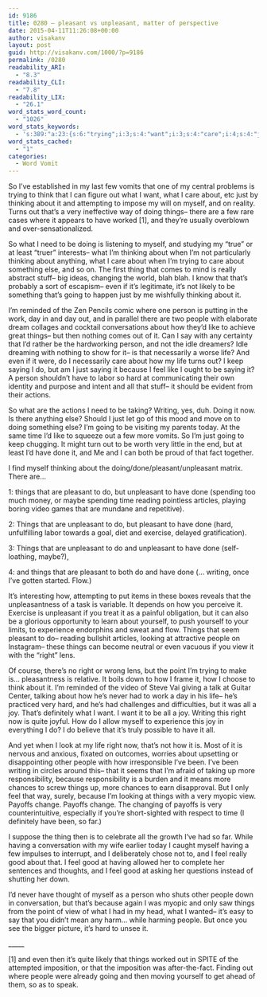 ```yaml
---
id: 9186
title: 0280 – pleasant vs unpleasant, matter of perspective
date: 2015-04-11T11:26:08+00:00
author: visakanv
layout: post
guid: http://visakanv.com/1000/?p=9186
permalink: /0280
readability_ARI:
  - "8.3"
readability_CLI:
  - "7.8"
readability_LIX:
  - "26.1"
word_stats_word_count:
  - "1026"
word_stats_keywords:
  - 's:389:"a:23:{s:6:"trying";i:3;s:4:"want";i:3;s:4:"care";i:4;s:4:"just";i:5;s:8:"thinking";i:5;s:6:"things";i:12;s:5:"going";i:4;s:6:"person";i:4;s:6:"people";i:6;s:4:"like";i:3;s:4:"life";i:4;s:6:"saying";i:3;s:7:"because";i:4;s:4:"feel";i:5;s:4:"hard";i:4;s:7:"writing";i:4;s:4:"time";i:3;s:8:"pleasant";i:5;s:10:"unpleasant";i:6;s:4:"view";i:3;s:5:"right";i:4;s:7:"payoffs";i:3;s:4:"good";i:3;}";'
word_stats_cached:
  - "1"
categories:
  - Word Vomit
---
```

So I&#8217;ve established in my last few vomits that one of my central problems is trying to think that I can figure out what I want, what I care about, etc just by thinking about it and attempting to impose my will on myself, and on reality. Turns out that&#8217;s a very ineffective way of doing things– there are a few rare cases where it appears to have worked [1], and they&#8217;re usually overblown and over-sensationalized.

So what I need to be doing is listening to myself, and studying my &#8220;true&#8221; or at least &#8220;truer&#8221; interests– what I&#8217;m thinking about when I&#8217;m not particularly thinking about anything, what I care about when I&#8217;m trying to care about something else, and so on. The first thing that comes to mind is really abstract stuff– big ideas, changing the world, blah blah. I know that that&#8217;s probably a sort of escapism– even if it&#8217;s legitimate, it&#8217;s not likely to be something that&#8217;s going to happen just by me wishfully thinking about it.

I&#8217;m reminded of the Zen Pencils comic where one person is putting in the work, day in and day out, and in parallel there are two people with elaborate dream collages and cocktail conversations about how they&#8217;d like to achieve great things– but then nothing comes out of it. Can I say with any certainty that I&#8217;d rather be the hardworking person, and not the idle dreamers? Idle dreaming with nothing to show for it– is that necessarily a worse life? And even if it were, do I necessarily care about how my life turns out? I keep saying I do, but am I just saying it because I feel like I ought to be saying it? A person shouldn&#8217;t have to labor so hard at communicating their own identity and purpose and intent and all that stuff– it should be evident from their actions.

So what are the actions I need to be taking? Writing, yes, duh. Doing it now. Is there anything else? Should I just let go of this mood and move on to doing something else? I&#8217;m going to be visiting my parents today. At the same time I&#8217;d like to squeeze out a few more vomits. So I&#8217;m just going to keep chugging. It might turn out to be worth very little in the end, but at least I&#8217;d have done it, and Me and I can both be proud of that fact together.

I find myself thinking about the doing/done/pleasant/unpleasant matrix. There are&#8230;

1: things that are pleasant to do, but unpleasant to have done (spending too much money, or maybe spending time reading pointless articles, playing boring video games that are mundane and repetitive).
  
2: Things that are unpleasant to do, but pleasant to have done (hard, unfulfilling labor towards a goal, diet and exercise, delayed gratification).
  
3: Things that are unpleasant to do and unpleasant to have done (self-loathing, maybe?),
  
4: and things that are pleasant to both do and have done (&#8230; writing, once I&#8217;ve gotten started. Flow.)

It&#8217;s interesting how, attempting to put items in these boxes reveals that the unpleasantness of a task is variable. It depends on how you perceive it. Exercise is unpleasant if you treat it as a painful obligation, but it can also be a glorious opportunity to learn about yourself, to push yourself to your limits, to experience endorphins and sweat and flow. Things that seem pleasant to do– reading bullshit articles, looking at attractive people on Instagram– these things can become neutral or even vacuous if you view it with the &#8220;right&#8221; lens.

Of course, there&#8217;s no right or wrong lens, but the point I&#8217;m trying to make is&#8230; pleasantness is relative. It boils down to how I frame it, how I choose to think about it. I&#8217;m reminded of the video of Steve Vai giving a talk at Guitar Center, talking about how he&#8217;s never had to work a day in his life– he&#8217;s practiced very hard, and he&#8217;s had challenges and difficulties, but it was all a joy. That&#8217;s definitely what I want. I want it to be all a joy. Writing this right now is quite joyful. How do I allow myself to experience this joy in everything I do? I do believe that it&#8217;s truly possible to have it all.

And yet when I look at my life right now, that&#8217;s not how it is. Most of it is nervous and anxious, fixated on outcomes, worries about upsetting or disappointing other people with how irresponsible I&#8217;ve been. I&#8217;ve been writing in circles around this– that it seems that I&#8217;m afraid of taking up more responsibility, because responsibility is a burden and it means more chances to screw things up, more chances to earn disapproval. But I only feel that way, surely, because I&#8217;m looking at things with a very myopic view. Payoffs change. Payoffs change. The changing of payoffs is very counterintuitive, especially if you&#8217;re short-sighted with respect to time (I definitely have been, so far.)

I suppose the thing then is to celebrate all the growth I&#8217;ve had so far. While having a conversation with my wife earlier today I caught myself having a few impulses to interrupt, and I deliberately chose not to, and I feel really good about that. I feel good at having allowed her to complete her sentences and thoughts, and I feel good at asking her questions instead of shutting her down.

I&#8217;d never have thought of myself as a person who shuts other people down in conversation, but that&#8217;s because again I was myopic and only saw things from the point of view of what I had in my head, what I wanted– it&#8217;s easy to say that you didn&#8217;t mean any harm&#8230; while harming people. But once you see the bigger picture, it&#8217;s hard to unsee it.

\_____

[1] and even then it&#8217;s quite likely that things worked out in SPITE of the attempted imposition, or that the imposition was after-the-fact. Finding out where people were already going and then moving yourself to get ahead of them, so as to speak.